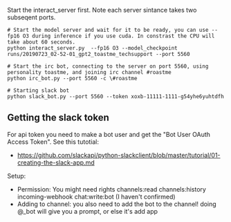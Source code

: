 Start the interact_server first. Note each server sintance takes two subseqent ports.

```
# Start the model server and wait for it to be ready, you can use --fp16 O3 during inference if you use cuda. In constrast the CPU will take about 60 seconds.
python interact_server.py  --fp16 O3 --model_checkpoint runs/20190723_02-52-01_gpt2_toastme_techsupport --port 5560

# Start the irc bot, connecting to the server on port 5560, using personality toastme, and joining irc channel #roastme
python irc_bot.py --port 5560 -c \#roastme

# Starting slack bot
python slack_bot.py --port 5560 --token xoxb-11111-1111-g54yhe6yuhtdfh
```

## Getting the slack token

For api token you need to make a bot user and get the "Bot User OAuth Access Token". See this tutotial:
- https://github.com/slackapi/python-slackclient/blob/master/tutorial/01-creating-the-slack-app.md

Setup:
- Permission: You might need rights channels:read channels:history incoming-webhook  chat:write:bot (I haven't confirmed)
- Adding to channel: you also need to add the bot to the channel! doing @<name>_bot will give you a prompt, or else it's add app
